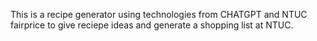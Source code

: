 This is a recipe generator using technologies from CHATGPT and NTUC fairprice to give reciepe ideas and generate a shopping list at NTUC. 